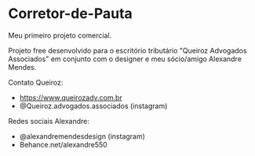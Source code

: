 # Corretor-de-Pauta
Meu primeiro projeto comercial. 


Projeto free desenvolvido para o escritório tributário "Queiroz Advogados Associados" em conjunto com o designer e meu sócio/amigo Alexandre Mendes. 

Contato Queiroz:
- https://www.queirozadv.com.br
- @Queiroz.advogados.associados (instagram)

Redes sociais Alexandre:
- @alexandremendesdesign (instagram)
- Behance.net/alexandre550

